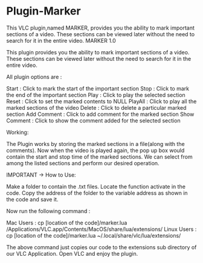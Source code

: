 # Plugin-Marker

This VLC plugin,named MARKER, provides you the ability to mark important sections of a video. These sections can be viewed later without the need to search for it in the entire video.
MARKER 1.0

This plugin provides you the ability to mark important sections of a video. These sections can be viewed later without the need to search for it in the entire video.

All plugin options are :

Start   	 : Click to mark the start of the important section
Stop    	 : Click to mark the end of the important section
Play    	 : Click to play the selected section
Reset   	 : Click to set the marked contents to NULL
PlayAll 	 : Click to play all the marked sections of the video
Delete  	 : Click to delete a particular marked section
Add Comment  : Click to add comment for the marked section
Show Comment : Click to show the comment added for the selected section

Working:

The Plugin works by storing the marked sections in a file(along with the comments). Now when the video is played again, the pop up box would contain the start and stop time of the marked sections. We can select from among the listed sections and perform our desired operation.

IMPORTANT -> How to Use:

Make a folder to contain the .txt files. Locate the function activate in the code. Copy the address of the folder to the variable address as shown in the code and save it. 

Now run the following command :

Mac Users : cp [location of the code]/marker.lua  /Applications/VLC.app/Contents/MacOS/share/lua/extensions/
Linux Users : cp [location of the code]/marker.lua ~/.local/share/vlc/lua/extensions/

The above command just copies our code to the extensions sub directory of our VLC Application.
Open VLC and enjoy the plugin.
